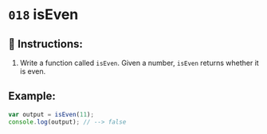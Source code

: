 # `018` isEven

## 📝 Instructions:

1. Write a function called `isEven`. Given a number, `isEven` returns whether it is even.

## Example:

```Javascript
var output = isEven(11);
console.log(output); // --> false
```
